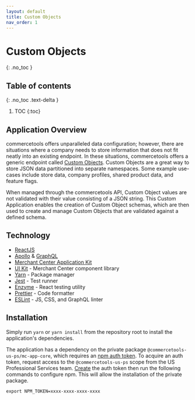 ```yaml
---
layout: default
title: Custom Objects
nav_order: 1
---
```


<!--prettier-ignore-start-->
# Custom Objects
{: .no_toc }

## Table of contents
{: .no_toc .text-delta }
<!--prettier-ignore-end-->

<!--prettier-ignore-->
1. TOC 
{:toc}

## Application Overview

commercetools offers unparalleled data configuration; however, there are
situations where a company needs to store information that does not fit neatly
into an existing endpoint. In these situations, commercetools offers a generic
endpoint called
[Custom Objects](https://docs.commercetools.com/http-api-projects-custom-objects).
Custom Objects are a great way to store JSON data partitioned into separate
namespaces. Some example use-cases include store data, company profiles, shared
product data, and feature flags.

When managed through the commercetools API, Custom Object values are not
validated with their value consisting of a JSON string. This Custom Application
enables the creation of Custom Object schemas, which are then used to create and
manage Custom Objects that are validated against a defined schema.

## Technology

- [ReactJS](https://reactjs.org/)
- [Apollo](https://www.apollographql.com/docs/react/) &
  [GraphQL](https://graphql.org/learn/)
- [Merchant Center Application Kit](https://docs.commercetools.com/custom-applications/)
- [UI Kit](https://uikit.commercetools.com/?path=/story/introduction--getting-started) -
  Merchant Center component library
- [Yarn](https://classic.yarnpkg.com/en/docs/getting-started) - Package manager
- [Jest](https://jestjs.io/docs/en/getting-started) - Test runner
- [Enzyme](https://enzymejs.github.io/enzyme/) - React testing utility
- [Prettier](https://prettier.io/docs/en/index.html) - Code formatter
- [ESLint](https://eslint.org/docs/user-guide/getting-started) - JS, CSS, and
  GraphQL linter

## Installation

Simply run `yarn` or `yarn install` from the repository root to install the
application's dependencies.

The application has a dependency on the private package
`@commercetools-us-ps/mc-app-core`, which requires an
[npm auth token](https://docs.npmjs.com/about-authentication-tokens). To acquire
an auth token, request access to the `@commercetools-us-ps` scope from the US
Professional Services team.
[Create](https://docs.npmjs.com/creating-and-viewing-authentication-tokens) the
auth token then run the following commands to configure npm. This will allow the
installation of the private package.

```shell
export NPM_TOKEN=xxxx-xxxx-xxxx-xxxx
```
